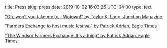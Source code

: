 title: Press
slug: press
date: 2019-10-02 16:03:26 UTC-04:00
type: text

["Oh, won’t you take me to – Wotown!" by Taylor K. Long, Junction Magazine](https://junctionmagazine.com/wotown)

["Farmers Exchange to host music festival" by Patrick Adrian, Eagle Times](https://www.eagletimes.com/news/farmers-exchange-to-host-music-festival/article_285edb64-2eda-5aab-86c0-300db045e21d.html)

["The Windsor Farmers Exchange: It's a thing" by Patrick Adrian, Eagle Times](https://www.eagletimes.com/news/the-windsor-farmers-exchange-it-s-a-thing/article_59c4a634-819a-5bc3-8ce2-c4e95f6e8f7f.html)

